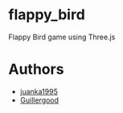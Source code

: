 # flappy_bird
Flappy Bird game using Three.js

# Authors
- [juanka1995](https://github.com/juanka1995)
- [Guillergood](https://github.com/Guillergood)